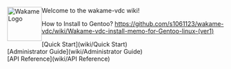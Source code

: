 <img src="wiki/images/wakame-logo.png" alt="Wakame Logo" width="80" height="80" style="float:left" /> Welcome to the wakame-vdc wiki!

How to Install to Gentoo?
https://github.com/s1061123/wakame-vdc/wiki/Wakame-vdc-install-memo-for-Gentoo-linux-(ver1)

[Quick Start](wiki/Quick Start)  
[Administrator Guide](wiki/Administrator Guide)  
[API Reference](wiki/API Reference)  

